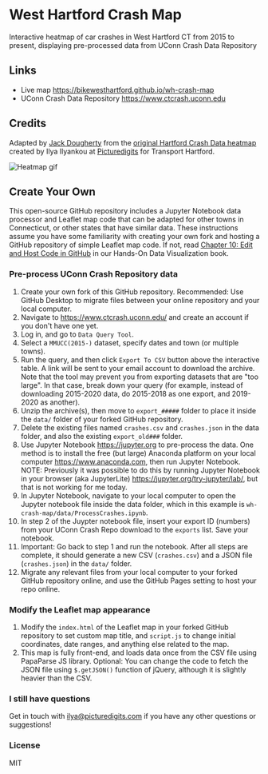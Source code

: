 # West Hartford Crash Map

Interactive heatmap of car crashes in West Hartford CT from 2015 to present, displaying pre-processed data from UConn Crash Data Repository

## Links
- Live map https://bikewesthartford.github.io/wh-crash-map
- UConn Crash Data Repository https://www.ctcrash.uconn.edu

## Credits
Adapted by [Jack Dougherty](https://jackdougherty.org) from the [original Hartford Crash Data heatmap](https://github.com/Picturedigits/hartford-crashes) created by Ilya Ilyankou at [Picturedigits](https://www.picturedigits.com) for Transport Hartford.

![Heatmap gif](./img/demo.gif)

## Create Your Own
This open-source GitHub repository includes a Jupyter Notebook data processor and Leaflet map code that can be adapted for other towns in Connecticut, or other states that have similar data. These instructions assume you have some familiarity with creating your own fork and hosting a GitHub repository of simple Leaflet map code. If not, read [Chapter 10: Edit and Host Code in GitHub](https://handsondataviz.org/github.html) in our Hands-On Data Visualization book.

### Pre-process UConn Crash Repository data
1. Create your own fork of this GitHub repository. Recommended: Use GitHub Desktop to migrate files between your online repository and your local computer.
2. Navigate to https://www.ctcrash.uconn.edu/ and create an account if you don't have one yet.
3. Log in, and go to `Data Query Tool`.
4. Select a `MMUCC(2015-)` dataset, specify dates and town (or multiple towns).
5. Run the query, and then click `Export To CSV` button above the interactive table. A link will be sent to your email account to download the archive. Note that the tool may prevent you from exporting datasets that are "too large". In that case, break down your query (for example, instead of downloading 2015-2020 data, do 2015-2018 as one export, and 2019-2020 as another).
6. Unzip the archive(s), then move to `export_#####` folder to place it inside the `data/` folder of your forked GitHub repository.
7. Delete the existing files named `crashes.csv` and `crashes.json` in the data folder, and also the existing `export_old###` folder.
8. Use Jupyter Notebook <https://jupyter.org> to pre-process the data. One method is to install the free (but large) Anaconda platform on your local computer <https://www.anaconda.com>, then run Jupyter Notebook. NOTE: Previously it was possible to do this by running Jupyter Notebook in your browser (aka JupyterLite) <https://jupyter.org/try-jupyter/lab/>, but that is not working for me today.
9. In Jupyter Notebook, navigate to your local computer to open the Jupyter notebook file inside the data folder, which in this example is `wh-crash-map/data/ProcessCrashes.ipynb`.
10. In step 2 of the Juypter notebook file, insert your export ID (numbers) from your UConn Crash Repo download to the `exports` list. Save your notebook.
11. Important: Go back to step 1 and run the notebook. After all steps are complete, it should generate a new CSV (`crashes.csv`) and a JSON file (`crashes.json`) in the `data/` folder.
12. Migrate any relevant files from your local computer to your forked GitHub repository online, and use the GitHub Pages setting to host your repo online.

### Modify the Leaflet map appearance
1. Modify the `index.html` of the Leaflet map in your forked GitHub repository to set custom map title, and `script.js` to change initial coordinates, date ranges, and anything else related to the map.
2. This map is fully front-end, and loads data once from the CSV file using PapaParse JS library. Optional: You can change the code to fetch the JSON file using `$.getJSON()` function of jQuery, although it is slightly heavier than the CSV.

### I still have questions
Get in touch with ilya@picturedigits.com if you have any other questions or suggestions!

### License
MIT
